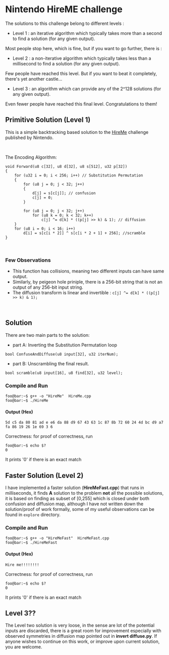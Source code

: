 # Nintendo HireME challenge

The solutions to this challenge belong to different levels :

- Level 1 : an iterative algorithm which typically takes more than a second to
find a solution (for any given output). 

Most people stop here, which is fine, but if you want to go further, there is :

- Level 2 : a non-iterative algorithm which typically takes less than a
millisecond to find a solution (for any given output).

Few people have reached this level. But if you want to beat it completely,
there's yet another castle...

- Level 3 : an algorithm which can provide any of the 2^128 solutions (for any
given output).

Even fewer people have reached this final level. Congratulations to them!

## Primitive Solution (Level 1)

This is a simple backtracking based solution to the [HireMe](https://www.nerd.nintendo.com/files/HireMe.html) challenge published by Nintendo.

<br>

The Encoding Algorithm:
```
void Forward(u8 c[32], u8 d[32], u8 s[512], u32 p[32])
{
    for (u32 i = 0; i < 256; i++) // Substitution Permutation
    {
        for (u8 j = 0; j < 32; j++)
        {
            d[j] = s[c[j]]; // confusion
            c[j] = 0;
        }

        for (u8 j = 0; j < 32; j++)
            for (u8 k = 0; k < 32; k++)
                c[j] ^= d[k] * ((p[j] >> k) & 1); // diffusion
    }
    for (u8 i = 0; i < 16; i++)
        d[i] = s[c[i * 2]] ^ s[c[i * 2 + 1] + 256]; //scramble
}
```

<br>

### Few Observations 
- This function has collisions, meaning two different inputs can have same output.
- Similarly, by peigeon hole priniple, there is a 256-bit string that is not an output of any 256-bit input string.
- The diffusion transform is linear and invertible :
    ```c[j] ^= d[k] * ((p[j] >> k) & 1);```

<br>

## Solution
There are two main parts to the solution:
- part A: Inverting the Substitution Permutation loop

```bool ConfuseAndDiffuse(u8 input[32], u32 iterNum);```
- part B: Unscrambling the final result.

```bool scramble(u8 input[16], u8 find[32], u32 level);```

### Compile and Run
```console
foo@bar:~$ g++ -o "HireMe"  HireMe.cpp 
foo@bar:~$ ./HireMe
```
#### Output (Hex)

```
5d c5 da 80 81 ad e e6 da 88 d9 67 43 63 1c 87 8b 72 60 24 4d bc d9 a7 fa 86 19 26 1e 69 3 6
```
Correctness:
for proof of correctness, run
```console
foo@bar:~$ echo $?
0
```
It prints '0' if there is an exact match

## Faster Solution (Level 2)
I have implemented a faster solution (<b>HireMeFast.cpp</b>) that runs in milliseconds, it finds <b>A</b> solution to the problem <b>not</b> all the possible solutions, it is based on finding as subset of [0,255] which is closed under both confusion and diffusion map, although I have not written down the solution/proof of work formally, some of my useful observations can be found in ```explore``` directory.

### Compile and Run
```console
foo@bar:~$ g++ -o "HireMeFast"  HireMeFast.cpp 
foo@bar:~$ ./HireMeFast
```
#### Output (Hex)

```
Hire me!!!!!!!!
```
Correctness:
for proof of correctness, run 
```console
foo@bar:~$ echo $?
0
```
It prints '0' if there is an exact match

## Level 3??
The Level two solution is very loose, in the sense are lot of the potential inputs are discarded, there is a great room for improvement especially with observed symmetries in diffusion map pointed out in <b>invert diffuse.py</b>. If anyone wishes to continue on this work, or improve upon current solution, you are welcome.





